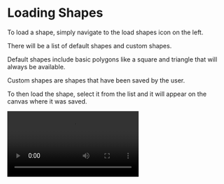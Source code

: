# Loading Shapes

To load a shape, simply navigate to the load shapes icon on the left.

There will be a list of default shapes and custom shapes.

Default shapes include basic polygons like a square and triangle that will always be available.

Custom shapes are shapes that have been saved by the user.

To then load the shape, select it from the list and it will appear on the canvas where it was saved.

<video src="Screen Recording 2024-10-10 at 5.43.42 pm.mov" controls></video>